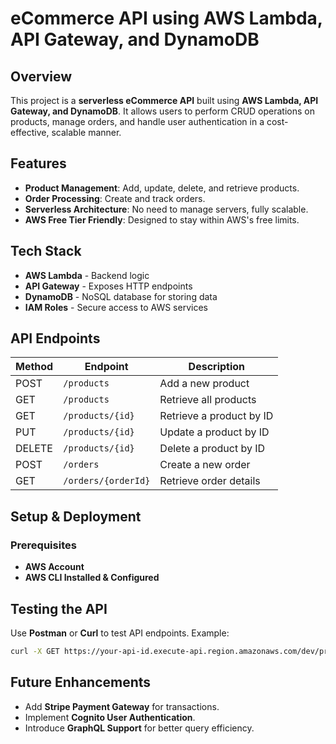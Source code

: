# eCommerce API using AWS Lambda, API Gateway, and DynamoDB

## Overview
This project is a **serverless eCommerce API** built using **AWS Lambda, API Gateway, and DynamoDB**. It allows users to perform CRUD operations on products, manage orders, and handle user authentication in a cost-effective, scalable manner.

## Features
- **Product Management**: Add, update, delete, and retrieve products.
- **Order Processing**: Create and track orders.
- **Serverless Architecture**: No need to manage servers, fully scalable.
- **AWS Free Tier Friendly**: Designed to stay within AWS's free limits.

## Tech Stack
- **AWS Lambda** - Backend logic
- **API Gateway** - Exposes HTTP endpoints
- **DynamoDB** - NoSQL database for storing data
- **IAM Roles** - Secure access to AWS services

## API Endpoints
| Method | Endpoint               | Description                  |
|--------|------------------------|------------------------------|
| POST   | `/products`            | Add a new product            |
| GET    | `/products`            | Retrieve all products        |
| GET    | `/products/{id}`       | Retrieve a product by ID     |
| PUT    | `/products/{id}`       | Update a product by ID       |
| DELETE | `/products/{id}`       | Delete a product by ID       |
| POST   | `/orders`              | Create a new order           |
| GET    | `/orders/{orderId}`    | Retrieve order details       |

## Setup & Deployment

### Prerequisites
- **AWS Account**
- **AWS CLI Installed & Configured**


## Testing the API
Use **Postman** or **Curl** to test API endpoints. Example:
```sh
curl -X GET https://your-api-id.execute-api.region.amazonaws.com/dev/products
```

## Future Enhancements
- Add **Stripe Payment Gateway** for transactions.
- Implement **Cognito User Authentication**.
- Introduce **GraphQL Support** for better query efficiency.


